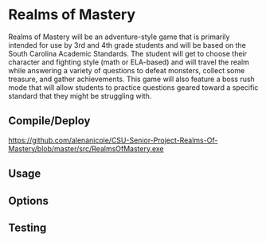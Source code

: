 # Realms of Mastery

Realms of Mastery will be an adventure-style game that is primarily intended for use by 3rd and 4th grade students and will be based on the South Carolina Academic Standards. The student will get to choose their character and fighting style (math or ELA-based) and will travel the realm while answering a variety of questions to defeat monsters, collect some treasure, and gather achievements. This game will also feature a boss rush mode that will allow students to practice questions geared toward a specific standard that they might be struggling with.

## Compile/Deploy

https://github.com/alenanicole/CSU-Senior-Project-Realms-Of-Mastery/blob/master/src/RealmsOfMastery.exe

## Usage

## Options

## Testing

